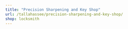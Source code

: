 ```yaml
---
title: "Precision Sharpening and Key Shop"
url: /tallahassee/precision-sharpening-and-key-shop/
shop: locksmith
---
```

